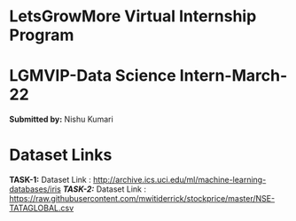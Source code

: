 # LetsGrowMore Virtual Internship Program 
# LGMVIP-Data Science Intern-March-22

**Submitted by:**
Nishu Kumari

# Dataset Links
**TASK-1:** Dataset Link : http://archive.ics.uci.edu/ml/machine-learning-databases/iris
***TASK-2:*** Dataset Link : https://raw.githubusercontent.com/mwitiderrick/stockprice/master/NSE-TATAGLOBAL.csv
